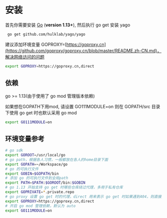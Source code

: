 # 安装

首先你需要安装 [Go](https://golang.org/) (**version 1.13+**), 然后执行 go get 安装 yago

```bash
 go get github.com/hulklab/yago/yago
```

建议添加环境变量 GOPROXY=[https://goproxy.cn](https://github.com/goproxy/goproxy.cn/blob/master/README.zh-CN.md)，解决网络访问的问题

```bash
export GOPROXY=https://goproxy.cn,direct
```

## 依赖
go >= 1.13(由于使用了 go mod 管理版本依赖)

如果想在GOPATH下用mod, 请设置 GO111MODULE=on 则在 GOPATH/src 目录下使用 go get 时也默认采用 go mod

```bash
export GO111MODULE=on
```

## 环境变量参考

```bash
# go sdk
export GOROOT=/usr/local/go
# go path，根据各人习惯，一般都放在各人的home目录下面
export GOPATH=~/Workspace/go
# go 的可执行文件
export GOBIN=$GOPATH/bin
# 添加 go 的可执行文件到全局path 
export PATH=$PATH:$GOROOT/bin:$GOBIN
# go 1.13 开始支持 go get 时哪些仓库绕过代理，多用于私有仓库
export GOPRIVATE=*.private.repo
# go proxy 设置 go get 时的代理，direct 用来表示 go get 时如果遇到404，则直接走直连
export GOPROXY=https://goproxy.cn,direct
# 开启 go mod 管理依赖，默认为 auto
export GO111MODULE=on
```